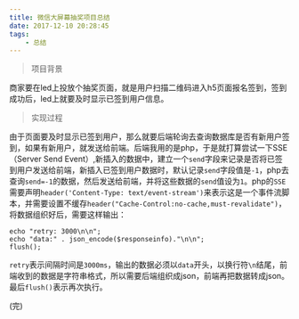 ```yaml
---
title: 微信大屏幕抽奖项目总结
date: 2017-12-10 20:28:45
tags:
	- 总结
---
```


> 项目背景

商家要在led上投放个抽奖页面，就是用户扫描二维码进入h5页面报名签到，签到成功后，led上就要及时显示已签到用户信息。

> 实现过程

由于页面要及时显示已签到用户，那么就要后端轮询去查询数据库是否有新用户签到，如果有新用户，就发送给前端。后端我用的是php，于是就打算尝试一下SSE（Server Send Event）,新插入的数据中，建立一个`send`字段来记录是否将已签到用户发送给前端，新插入已签到用户数据时，默认记录`send`字段值是`-1`，php去查询`send=-1`的数据，然后发送给前端，并将这些数据的`send`值设为`1`。php的`SSE`需要声明`header('Content-Type: text/event-stream')`来表示这是一个事件流脚本，并需要设置不缓存`header("Cache-Control:no-cache,must-revalidate")`，将数据组织好后，需要这样输出：

```
echo "retry: 3000\n\n";
echo "data:" . json_encode($responseinfo)."\n\n";
flush();
```

`retry`表示间隔时间是`3000ms`，输出的数据必须以`data`开头，以换行符`\n`结尾，前端收到的数据是字符串格式，所以需要后端组织成json，前端再把数据转成json。最后`flush()`表示再次执行。



(完)